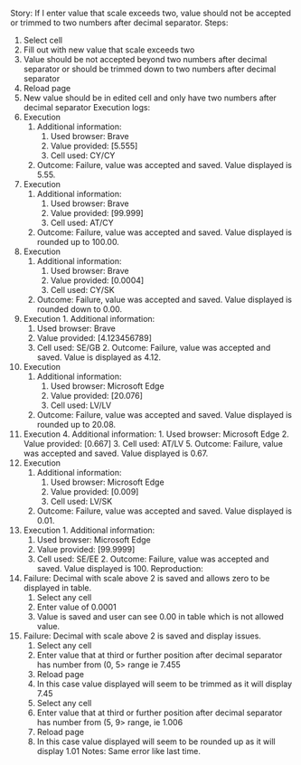 Story:
If I enter value that scale exceeds two, value should not be accepted or trimmed to two numbers after decimal separator.
Steps:
1. Select cell
2. Fill out with new value that scale exceeds two
3. Value should be not accepted beyond two numbers after decimal separator or should be trimmed down to two numbers after decimal separator
4. Reload page
5. New value should be in edited cell and only have two numbers after decimal separator
Execution logs:
1. Execution
	1. Additional information:
		1. Used browser: Brave
		2. Value provided: [5.555]
		3. Cell used: CY/CY
	2. Outcome: Failure, value was accepted and saved. Value displayed is 5.55.
2.  Execution
	1. Additional information:
		1. Used browser: Brave
		2. Value provided: [99.999]
		3. Cell used: AT/CY
	2. Outcome: Failure, value was accepted and saved. Value displayed is rounded up to 100.00.
3.  Execution
	1. Additional information:
		1. Used browser: Brave
		2. Value provided:  [0.0004]
		3. Cell used: CY/SK
	2. Outcome: Failure, value was accepted and saved. Value displayed is rounded down to 0.00.
4.   Execution
	1. Additional information:
		1. Used browser: Brave
		2. Value provided: [4.123456789]
		3. Cell used: SE/GB
	2. Outcome: Failure, value was accepted and saved. Value is displayed as 4.12.
5. Execution
	1. Additional information:
		1. Used browser: Microsoft Edge
		2. Value provided: [20.076]
		3. Cell used: LV/LV
	2. Outcome: Failure, value was accepted and saved. Value displayed is rounded up to 20.08.
6. Execution
	4. Additional information:
		1. Used browser: Microsoft Edge
		2. Value provided: [0.667]
		3. Cell used: AT/LV
	5. Outcome: Failure, value was accepted and saved. Value displayed is 0.67.
7.  Execution
	1. Additional information:
		1. Used browser: Microsoft Edge
		2. Value provided: [0.009]
		3. Cell used: LV/SK
	2. Outcome: Failure, value was accepted and saved. Value displayed is 0.01.
8.   Execution
	1. Additional information:
		1. Used browser: Microsoft Edge
		2. Value provided: [99.9999]
		3. Cell used: SE/EE
	2. Outcome: Failure, value was accepted and saved. Value displayed is 100.
Reproduction:
1.  Failure: Decimal with scale above 2 is saved and allows zero to be displayed in table.
	1. Select any cell
	2. Enter value of 0.0001
	3. Value is saved and user can see 0.00 in table which is not allowed value.
2. Failure: Decimal with scale above 2 is saved and display issues.
	1. Select any cell
	2. Enter value that at third or further position after decimal separator has number from (0, 5> range ie 7.455
	3. Reload page
	4. In this case value displayed will seem to be trimmed as it will display 7.45
	5. Select any cell 
	6. Enter value that at third or further position after decimal separator has number from (5, 9> range, ie 1.006
	7. Reload page
	8. In this case value displayed will seem to be rounded up as it will display 1.01
Notes:
Same error like last time.